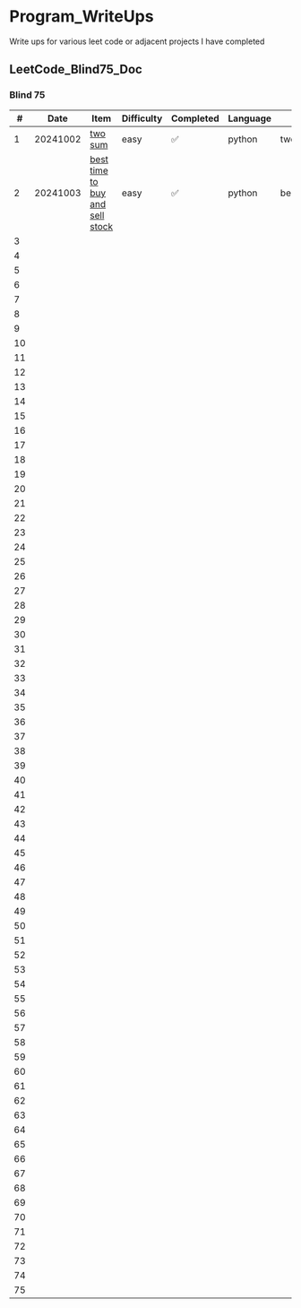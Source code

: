 # Program_WriteUps
Write ups for various leet code or adjacent projects I have completed


## LeetCode_Blind75_Doc
### Blind 75 
| #  | Date       | Item          | Difficulty | Completed | Language | Filename |
|----|------------|---------------|------------|-----------|----------|----------|
| 1  |20241002|[two sum](https://leetcode.com/problems/two-sum/)|easy |     ✅     |python|twosum.py|
| 2  |20241003|[best time to buy and sell stock](https://leetcode.com/problems/best-time-to-buy-and-sell-stock/)|easy|     ✅     |python|besttime2buy.py|
| 3  |            |               |            |           |          |          |
| 4  |            |               |            |           |          |          |
| 5  |            |               |            |           |          |          |
| 6  |            |               |            |           |          |          |
| 7  |            |               |            |           |          |          |
| 8  |            |               |            |           |          |          |
| 9  |            |               |            |           |          |          |
| 10 |            |               |            |           |          |          |
| 11 |            |               |            |           |          |          |
| 12 |            |               |            |           |          |          |
| 13 |            |               |            |           |          |          |
| 14 |            |               |            |           |          |          |
| 15 |            |               |            |           |          |          |
| 16 |            |               |            |           |          |          |
| 17 |            |               |            |           |          |          |
| 18 |            |               |            |           |          |          |
| 19 |            |               |            |           |          |          |
| 20 |            |               |            |           |          |          |
| 21 |            |               |            |           |          |          |
| 22 |            |               |            |           |          |          |
| 23 |            |               |            |           |          |          |
| 24 |            |               |            |           |          |          |
| 25 |            |               |            |           |          |          |
| 26 |            |               |            |           |          |          |
| 27 |            |               |            |           |          |          |
| 28 |            |               |            |           |          |          |
| 29 |            |               |            |           |          |          |
| 30 |            |               |            |           |          |          |
| 31 |            |               |            |           |          |          |
| 32 |            |               |            |           |          |          |
| 33 |            |               |            |           |          |          |
| 34 |            |               |            |           |          |          |
| 35 |            |               |            |           |          |          |
| 36 |            |               |            |           |          |          |
| 37 |            |               |            |           |          |          |
| 38 |            |               |            |           |          |          |
| 39 |            |               |            |           |          |          |
| 40 |            |               |            |           |          |          |
| 41 |            |               |            |           |          |          |
| 42 |            |               |            |           |          |          |
| 43 |            |               |            |           |          |          |
| 44 |            |               |            |           |          |          |
| 45 |            |               |            |           |          |          |
| 46 |            |               |            |           |          |          |
| 47 |            |               |            |           |          |          |
| 48 |            |               |            |           |          |          |
| 49 |            |               |            |           |          |          |
| 50 |            |               |            |           |          |          |
| 51 |            |               |            |           |          |          |
| 52 |            |               |            |           |          |          |
| 53 |            |               |            |           |          |          |
| 54 |            |               |            |           |          |          |
| 55 |            |               |            |           |          |          |
| 56 |            |               |            |           |          |          |
| 57 |            |               |            |           |          |          |
| 58 |            |               |            |           |          |          |
| 59 |            |               |            |           |          |          |
| 60 |            |               |            |           |          |          |
| 61 |            |               |            |           |          |          |
| 62 |            |               |            |           |          |          |
| 63 |            |               |            |           |          |          |
| 64 |            |               |            |           |          |          |
| 65 |            |               |            |           |          |          |
| 66 |            |               |            |           |          |          |
| 67 |            |               |            |           |          |          |
| 68 |            |               |            |           |          |          |
| 69 |            |               |            |           |          |          |
| 70 |            |               |            |           |          |          |
| 71 |            |               |            |           |          |          |
| 72 |            |               |            |           |          |          |
| 73 |            |               |            |           |          |          |
| 74 |            |               |            |           |          |          |
| 75 |            |               |            |           |          |          |

